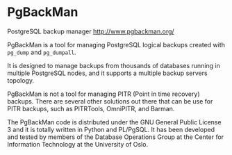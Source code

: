 PgBackMan
=========

PostgreSQL backup manager
http://www.pgbackman.org/

PgBackMan is a tool for managing PostgreSQL logical backups created
with ``pg_dump`` and ``pg_dumpall``.

It is designed to manage backups from thousands of databases running
in multiple PostgreSQL nodes, and it supports a multiple backup
servers topology.

PgBackMan is not a tool for managing PITR (Point in time recovery)
backups. There are several other solutions out there that can be use
for PITR backups, such as PITRTools, OmniPITR, and Barman. 

The PgBackMan code is distributed under the GNU General Public License
3 and it is totally written in Python and PL/PgSQL. It has been
developed and tested by members of the Database Operations Group at
the Center for Information Technology at the University of Oslo.
